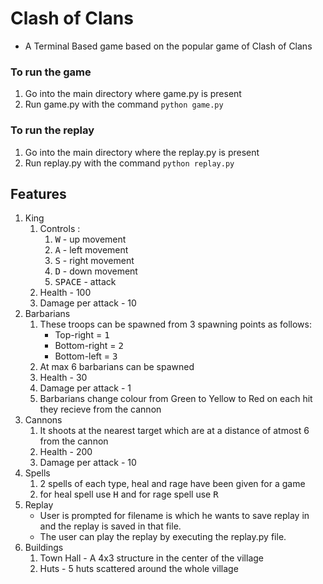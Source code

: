 # Clash of Clans 

- A Terminal Based game based on the popular game of Clash of Clans 

### To run the game
1. Go into the main directory where game.py is present
2. Run game.py with the command `python game.py`

### To run the replay
1. Go into the main directory where the replay.py is present
2. Run replay.py with the command `python replay.py`

## Features

1. King 
   1. Controls : 
      1. <KBD>W</KBD> - up movement
      2. <KBD>A</KBD> - left movement
      3. <KBD>S</KBD> - right movement
      4. <KBD>D</KBD> - down movement
      5. <KBD>SPACE</KBD> - attack
    2. Health - 100
    3. Damage per attack - 10
2. Barbarians 
   1. These troops can be spawned from 3 spawning points as follows:
        - Top-right = <KBD>1</KBD>
        - Bottom-right = <KBD>2</KBD>
        - Bottom-left = <KBD>3</KBD>
   2. At max 6 barbarians can be spawned
   3. Health - 30
   4. Damage per attack - 1
   5. Barbarians change colour from Green to Yellow to Red on each hit they recieve from the cannon
3. Cannons
   1. It shoots at the nearest target which are at a distance of atmost 6 from the cannon
   2. Health - 200
   3. Damage per attack - 10
4. Spells 
   1. 2 spells of each type, heal and rage have been given for a game 
   2. for heal spell use <KBD>H</KBD> and for rage spell use <KBD>R</KBD>
5. Replay 
    - User is prompted for filename is which he wants to save replay in and the replay is saved in that file. 
    - The user can play the replay by executing the replay.py file.
6. Buildings
    1. Town Hall - A 4x3 structure in the center of the village
    2. Huts - 5 huts scattered around the whole village
